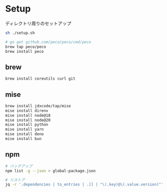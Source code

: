 # Setup

ディレクトリ周りのセットアップ

```bash
sh ./setup.sh
```

```bash
# go get github.com/peco/peco/cmd/peco
brew tap peco/peco
brew install peco
```

## brew

```bash
brew install coreutils curl git
```

## mise

```bash
brew install jdxcode/tap/mise
mise install direnv
mise install node@18
mise install node@20
mise install python
mise install yarn
mise install deno
mise install bun
```

## npm

```bash
# バックアップ
npm list -g --json > global-package.json

# リストア
jq -r '.dependencies | to_entries | .[] | "\(.key)@\(.value.version)"' global-package.json | xargs npm install -g
```
